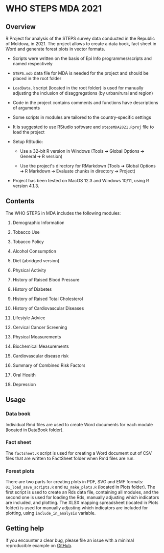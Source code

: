 # WHO STEPS MDA 2021

## Overview

R Project for analysis of the STEPS survey data conducted in the Republic of Moldova, in 2021. The project allows to create a data book, fact sheet in Word and generate forest plots in vector formats.

-   Scripts were written on the basis of Epi Info programmes/scripts and named respectively

-   `STEPS.mdb` data file for MDA is needed for the project and should be placed in the root folder

-   `LoadData.R` script (located in the root folder) is used for manually adjusting the inclusion of disaggregations (by urban/rural and region)

-   Code in the project contains comments and functions have descriptions of arguments

-   Some scripts in modules are tailored to the country-specific settings

-   It is suggested to use RStudio software and `stepsMDA2021.Rproj` file to load the project

-   Setup RStudio:

    -   Use a 32-bit R version in Windows (Tools ➔ Global Options ➔ General ➔ R version)

    -   Use the project's directory for RMarkdown (Tools ➔ Global Options ➔ R Markdown ➔ Evaluate chunks in directory ➔ Project)

-   Project has been tested on MacOS 12.3 and Windows 10/11, using R version 4.1.3.

## Contents

The WHO STEPS in MDA includes the following modules:

1.  Demographic Information

2.  Tobacco Use

3.  Tobacco Policy

4.  Alcohol Consumption

5.  Diet (abridged version)

6.  Physical Activity

7.  History of Raised Blood Pressure

8.  History of Diabetes

9.  History of Raised Total Cholesterol

10. History of Cardiovascular Diseases

11. Lifestyle Advice

12. Cervical Cancer Screening

13. Physical Measurements

14. Biochemical Measurements

15. Cardiovascular disease risk

16. Summary of Combined Risk Factors

17. Oral Health

18. Depression

## Usage

### Data book

Individual Rmd files are used to create Word documents for each module (located in DataBook folder).

### Fact sheet

The `factsheet.R` script is used for creating a Word document out of CSV files that are written to FactSheet folder when Rmd files are run.

### Forest plots

There are two parts for creating plots in PDF, SVG and EMF formats: `01_load_save_scripts.R` and `02_make_plots.R` (located in Plots folder). The first script is used to create an Rds data file, containing all modules, and the second one is used for loading the Rds, manually adjusting which indicators are included, and plotting. The XLSX mapping spreadsheet (located in Plots folder) is used for manually adjusting which indicators are included for plotting, using `include_in_analysis` variable.

## Getting help

If you encounter a clear bug, please file an issue with a minimal reproducible example on [GitHub](https://github.com/WorldHealthOrganization/stepsMDA2021/issues).
